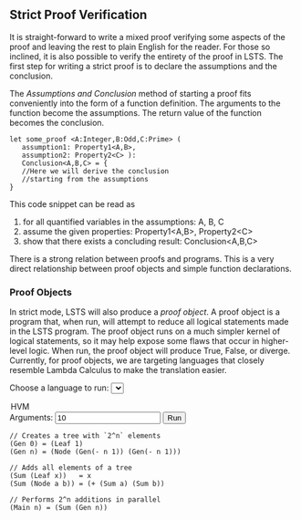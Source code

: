 ## Strict Proof Verification

It is straight-forward to write a mixed proof verifying some aspects of the proof and leaving the rest to plain English for the reader.
For those so inclined, it is also possible to verify the entirety of the proof in LSTS.
The first step for writing a strict proof is to declare the assumptions and the conclusion.

The *Assumptions and Conclusion* method of starting a proof fits conveniently into the form of a function definition.
The arguments to the function become the assumptions.
The return value of the function becomes the conclusion.

```lsts
let some_proof <A:Integer,B:Odd,C:Prime> (
   assumption1: Property1<A,B>,
   assumption2: Property2<C> ):
   Conclusion<A,B,C> = {
   //Here we will derive the conclusion
   //starting from the assumptions
}
```

This code snippet can be read as

1. for all quantified variables in the assumptions: A, B, C
2. assume the given properties: Property1&lt;A,B&gt;, Property2&lt;C&gt;
3. show that there exists a concluding result: Conclusion&lt;A,B,C&gt;

There is a strong relation between proofs and programs.
This is a very direct relationship between proof objects and simple function declarations.

### Proof Objects

In strict mode, LSTS will also produce a *proof object*.
A proof object is a program that, when run, will attempt to reduce all logical statements made in the LSTS program.
The proof object runs on a much simpler kernel of logical statements, so it may help expose some flaws that occur in higher-level logic.
When run, the proof object will produce True, False, or diverge.
Currently, for proof objects, we are targeting languages that closely resemble Lambda Calculus to make the translation easier.

<label for="lang">Choose a language to run:</label>
<select name="lang" id="lang">
  <option value="hvm">HVM</option>
</select>
<label for="args">Arguments:</label>
<input type="text" id="args" name="args" value="10">
<button type="button" id="run">Run</button>
<div id="run_output"></div>

```HVM,editable
// Creates a tree with `2^n` elements
(Gen 0) = (Leaf 1)
(Gen n) = (Node (Gen(- n 1)) (Gen(- n 1)))

// Adds all elements of a tree
(Sum (Leaf x))   = x
(Sum (Node a b)) = (+ (Sum a) (Sum b))

// Performs 2^n additions in parallel
(Main n) = (Sum (Gen n))
```

<script>
$( document ).ready(function() {
   $( "#run" ).click(function() {
      let lang = $("#lang").val();
      let args = $("#args").val();
      let code = "";
      $(".ace_line").map(function(i,v){ code += $(v).text() + "\n"; });
      let rq = { "source":code };
      const p = args.split(" ");
      for (var pi = 0; pi < p.length; pi++) {
         rq[ "p" + (pi+1) ] = p[pi];
      }
      $.post("https://api.ngrama.com/"+lang, JSON.stringify(rq), function(data, status) {
         let ok = false;
         let res = "";
         if (status != "success") {
            res = data;
         } else if (data.error) {
            res = data.error;
         } else if (data.result) {
            ok = true;
            res = data.result;
         } else {
            res = "Unknown Error";
         };
         $("#run_output").text(res);
         if (ok) {
            $("#run_output").css({"background-color": "#9be9a8"});
         } else {
            $("#run_output").css({"background-color": "#ffcccc"});
         }
      });
   });
});
</script>
